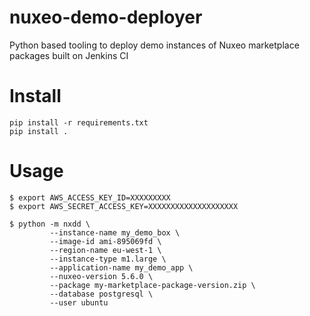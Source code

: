 # nuxeo-demo-deployer

Python based tooling to deploy demo instances of Nuxeo marketplace packages built
 on Jenkins CI

# Install

	pip install -r requirements.txt
	pip install .

# Usage

	$ export AWS_ACCESS_KEY_ID=XXXXXXXXX
	$ export AWS_SECRET_ACCESS_KEY=XXXXXXXXXXXXXXXXXXXX

	$ python -m nxdd \
	         --instance-name my_demo_box \
	         --image-id ami-895069fd \
	         --region-name eu-west-1 \
	         --instance-type m1.large \
	         --application-name my_demo_app \
	         --nuxeo-version 5.6.0 \
	         --package my-marketplace-package-version.zip \
	         --database postgresql \
	         --user ubuntu